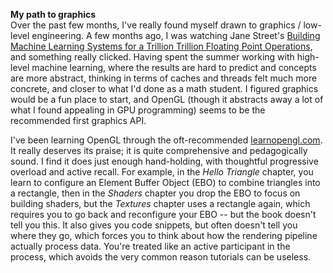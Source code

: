**My path to graphics** \
Over the past few months, I've really found myself drawn to graphics / low-level engineering. A few months ago, I was watching Jane Street's [Building Machine Learning Systems for a Trillion Trillion Floating Point Operations](https://www.youtube.com/watch?v=139UPjoq7Kw), and something really clicked. Having spent the summer working with high-level machine learning, where the results are hard to predict and concepts are more abstract, thinking in terms of caches and threads felt much more concrete, and closer to what I'd done as a math student. I figured graphics would be a fun place to start, and OpenGL (though it abstracts away a lot of what I found appealing in GPU programming) seems to be the recommended first graphics API.

I've been learning OpenGL through the oft-recommended [learnopengl.com](learnopengl.com). It really deserves its praise; it is quite comprehensive and pedagogically sound. I find it does just enough hand-holding, with thoughtful progressive overload and active recall. For example, in the *Hello Triangle* chapter, you learn to configure an Element Buffer Object (EBO) to combine triangles into a rectangle, then in the *Shaders* chapter you drop the EBO to focus on building shaders, but the *Textures* chapter uses a rectangle again, which requires you to go back and reconfigure your EBO -- but the book doesn't tell you this. It also gives you code snippets, but often doesn't tell you where they go, which forces you to think about how the rendering pipeline actually process data. You're treated like an active participant in the process, which avoids the very common reason tutorials can be useless. 
